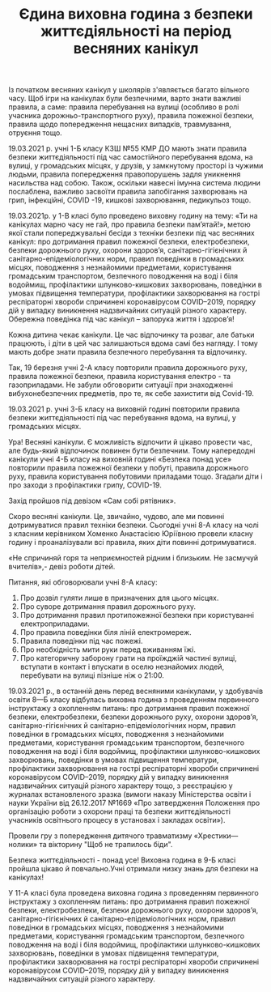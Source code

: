 ﻿---
title: Єдина виховна година з безпеки життєдіяльності на період весняних канікул
---

Із початком весняних канікул у школярів з'являється багато вільного часу. Щоб ігри на канікулах були безпечними, варто знати важливі правила, а саме: правила перебування на вулиці (особливо в ролі учасника дорожньо-транспортного руху), правила пожежної безпеки, правила щодо попередження нещасних випадків, травмування, отруєння тощо.

19.03.2021 р. учні 1-Б класу КЗШ №55 КМР ДО мають знати правила безпеки життєдіяльності під час самостійного перебування вдома, на вулиці, у громадських місцях, у друзів, у замкнутому просторі із чужими людьми, правила попередження правопорушень задля уникнення насильства над собою. Також, оскільки навесні імунна система людини послаблена, важливо засвоїти правила запобігання захворювань на грип, інфекційні, COVID -19, кишкові захворювання, педикульоз тощо.

<slideshow id="*1b" />

19.03.2021р. у 1-В класі було проведено виховну годину на тему: «Ти на канікулах марно часу не гай, про правила безпеки пам’ятай!», метою якої стали попереджувальні бесіди з техніки безпеки під час весняних канікул: про дотримання правил пожежної безпеки, електробезпеки, безпеки дорожнього руху, охорони здоров’я, санітарно-гігієнічних й санітарно-епідеміологічних норм, правил поведінки в громадських місцях, поводження з незнайомими предметами, користування громадським транспортом, безпечного поводження на воді і біля водоймищ, профілактики шлунково-кишкових захворювань, поведінки в умовах підвищення температури, профілактики захворювання на гострі респіраторні хвороби спричинені коронавірусом COVID–2019, порядку дій у випадку виникнення надзвичайних ситуацій різного характеру. Обережна поведінка під час канікул – запорука життя і здоров’я!

<slideshow id="*1v" />

Кожна дитина чекає канікули. Це час відпочинку та розваг, але батьки працюють, і діти в цей час залишаються вдома самі без нагляду. І тому мають добре знати правила безпечного перебування та відпочинку.

Так, 19 березня учні 2-А класу повторили правила дорожнього руху, правила пожежної безпеки, правила користування електро - та газоприладами. Не забули обговорити ситуації при знаходженні вибухонебезпечних предметів, про те, як себе захистити від Covid-19.

<slideshow id="*2a" />

19.03.2021 р. учні 3-Б класу на виховній годині повторили правила безпеки життєдіяльності під час перебування вдома, на вулиці, у громадських місцях.

<slideshow id="*3b" />

Ура! Весняні канікули. Є можливість відпочити й цікаво провести час, але будь-який відпочинок повинен бути безпечним. Тому напередодні канікули учні 4-Б класу на виховній годині «Безпека понад усе» повторили правила пожежної безпеки у побуті, правила дорожнього руху, правила користування побутовими приладами тощо. Згадали діти і про заходи з профілактики грипу, COVID-19.

Захід пройшов під девізом «Сам собі рятівник».

<slideshow id="*4b" />

Скоро весняні канікули. Це, звичайно, чудово, але ми повинні дотримуватися правил техніки безпеки. Сьогодні учні 8-А класу на чолі з класним керівником Хоменко Анастасією Юріївною провели класну годину і проаналізували всі правила, яких діти повинні дотримуватися.

«Не спричиняй горя та неприємностей рідним і близьким. Не засмучуй вчителів»,- девіз роботи дітей.

Питання, які обговорювали учні 8-А класу:

1. Про дозвіл гуляти лише в призначених для цього місцях.
1. Про суворе дотримання правил дорожнього руху.
1. Про дотримання правил протипожежної безпеки при користуванні електроприладами.
1. Про правила поведінки біля ліній електромереж.
1. Правила поведінки під час пожежі.
1. Про необхідність мити руки перед вживанням їжі.
1. Про категоричну заборону грати на проїжджій частині вулиці, вступати в контакт і впускати в оселю незнайомих людей, перебувати на вулиці пізніше ніж о 21:00.

<slideshow id="*8a" />

19.03.2021 р., в останній день перед весняними канікулами, у здобувачів освіти 8—Б класу відбулась виховна година з проведенням первинного інструктажу з охопленням питань: про дотримання правил пожежної безпеки, електробезпеки, безпеки дорожнього руху, охорони здоров’я, санітарно-гігієнічних й санітарно-епідеміологічних норм, правил поведінки в громадських місцях, поводження з незнайомими предметами, користування громадським транспортом, безпечного поводження на воді і біля водоймищ, профілактики шлунково-кишкових захворювань, поведінки в умовах підвищення температури, профілактики захворювання на гострі респіраторні хвороби спричинені коронавірусом COVID–2019, порядку дій у випадку виникнення надзвичайних ситуацій різного характеру тощо, з реєстрацією у журналах встановленого зразка (вимоги наказу Міністерства освіти і науки України від 26.12.2017 №1669 «Про затвердження Положення про організацію роботи з охорони праці та безпеки життєдіяльності учасників освітнього процесу в установах і закладах освіти»).

Провели гру з попередження дитячого травматизму «Хрестики— нолики» та вікторину "Щоб не трапилось біди".

<slideshow id="*8b" />

Безпека життєдіяльності - понад усе! Виховна година в 9-Б класі пройшла цікаво й повчально.Учні отримали низку знань для безпеки на канікулах!

<slideshow id="*9b" />

У 11-А класі була проведена виховна година з проведенням первинного інструктажу з охопленням питань: про дотримання правил пожежної безпеки, електробезпеки, безпеки дорожнього руху, охорони здоров’я, санітарно-гігієнічних й санітарно-епідеміологічних норм, правил поведінки в громадських місцях, поводження з незнайомими предметами, користування громадським транспортом, безпечного поводження на воді і біля водоймищ, профілактики шлунково-кишкових захворювань, поведінки в умовах підвищення температури, профілактики захворювання на гострі респіраторні хвороби спричинені коронавірусом COVID–2019, порядку дій у випадку виникнення надзвичайних ситуацій різного характеру.

<slideshow id="*11a" />
